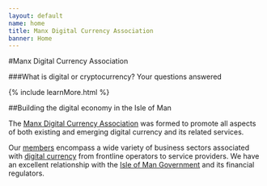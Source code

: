 ```yaml
---
layout: default
name: home
title: Manx Digital Currency Association
banner: Home
---
```


#Manx Digital Currency Association

###What is digital or cryptocurrency? Your questions answered

{% include learnMore.html %}

##Building the digital economy in the Isle of Man

The [Manx Digital Currency Association](/about-us/) was formed to promote all aspects of both existing and emerging digital currency and its related services.

Our [members](/members/) encompass a wide variety of business sectors associated with [digital currency](/digital-currency/) from frontline operators to service providers. We have an excellent relationship with the [Isle of Man Government](http://www.gov.im/) and its financial regulators.